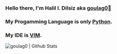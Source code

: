 ### Hello there, I'm Halil I. Dilsiz aka [goulag0][github]👋

### My Progamming Language is only [Python][python].

### My IDE is [VIM][vim].

<img align="left" alt="goulag0 | Github Stats" src="https://github-readme-stats.vercel.app/api?username=goulag0&count_private=true&show_icons=true&hide_border=true&theme=cobalt" />


[github]: https://github.com/goulag0
[python]: https://python.org
[vim]: https://github.com/vim/vim
